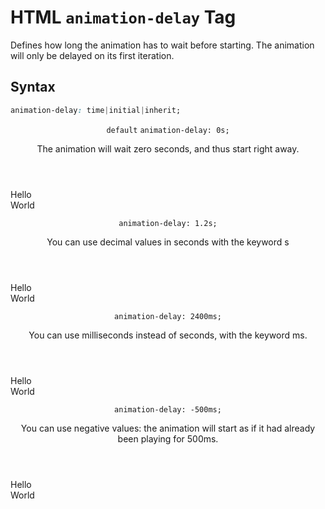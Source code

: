 # HTML `animation-delay` Tag

Defines how long the animation has to wait before starting. The animation will only be delayed on its first iteration.

## Syntax

```css
animation-delay: time|initial|inherit;
```

<section class="example">
	<header class="example__header">
		<p class="example__name">
            <code class="example--default">default</code>
			<code class="example--value">animation-delay: 0s;</code>
		</p>
		<div class="example__description">
			<p>The animation will wait zero seconds, and thus start right away.</p>
		</div>
	</header>
	<aside class="example__preview">
		<div class="example__browser"><i></i><i></i><i></i></div>
			<div class="example__output">
				<div class="example__output-div animation-delay square square--plum is-animated" id="animation-delay-0s">Hello<br>World</div>
			</div>
		</div>
	</aside>
</section>
<section class="example">
	<header class="example__header">
		<p class="example__name">
			<code class="example--value">animation-delay: 1.2s;</code>
		</p>
		<div class="example__description">
			<p>You can use decimal values in seconds with the keyword s</p>
		</div>
	</header>
	<aside class="example__preview">
		<div class="example__browser"><i></i><i></i><i></i></div>
			<div class="example__output">
				<div class="example__output-div animation-delay square square--plum is-animated" id="animation-delay-12s">Hello<br>World</div>
			</div>
		</div>
	</aside>
</section>
<section class="example">
	<header class="example__header">
		<p class="example__name">
			<code class="example--value">animation-delay: 2400ms;</code>
		</p>
		<div class="example__description">
			<p>You can use milliseconds instead of seconds, with the keyword ms.</p>
		</div>
	</header>
	<aside class="example__preview">
		<div class="example__browser"><i></i><i></i><i></i></div>
			<div class="example__output">
				<div class="example__output-div animation-delay square square--plum is-animated" id="animation-delay-2400ms">Hello<br>World</div>
			</div>
		</div>
	</aside>
</section>
<section class="example">
	<header class="example__header">
		<p class="example__name">
			<code class="example--value">animation-delay: -500ms;</code>
		</p>
		<div class="example__description">
			<p>You can use negative values: the animation will start as if it had already been playing for 500ms.</p>
		</div>
	</header>
	<aside class="example__preview">
		<div class="example__browser"><i></i><i></i><i></i></div>
			<div class="example__output">
				<div class="example__output-div animation-delay square square--plum is-animated" id="animation-delay--500ms">Hello<br>World</div>
			</div>
		</div>
	</aside>
</section>